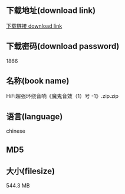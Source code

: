 ## 下载地址(download link)
[下载链接 download link](https://voluble-croquembouche-d321dc.netlify.app/?s=HiFi%E8%B6%85%E5%BC%BA%E7%8E%AF%E7%BB%95%E9%9F%B3%E5%93%8D%E3%80%8A%E9%AD%94%E9%AC%BC%E9%9F%B3%E6%95%88%EF%BC%881%EF%BC%89%E5%8F%B7+-1%E3%80%8B.zip)

## 下载密码(download password)
1866

## 名称(book name)
HiFi超强环绕音响《魔鬼音效（1）号 -1》.zip.zip

## 语言(language)
chinese

## MD5


## 大小(filesize)
544.3 MB
